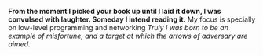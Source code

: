  **From the moment I picked your book up until I laid it down, I was convulsed with laughter. Someday I intend reading it.**
My focus is specially on low-level programming and networking 
*Truly I was born to be an example of misfortune, and a target at which the arrows of adversary are aimed.*
 
